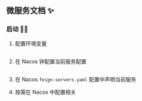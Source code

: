 ## 微服务文档 ✨

### 启动 🐱‍🏍

1. 配置环境变量 


     ```

2. 在 Nacos 钟配置当前服务配置

   ```
3. 在 Nacos `feign-servers.yaml` 配置中声明当前服务

4. 按需在 Nacos 中配置相关
